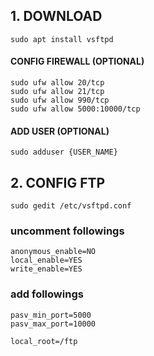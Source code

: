 ## 1. DOWNLOAD
    sudo apt install vsftpd

#### CONFIG FIREWALL (OPTIONAL)
    sudo ufw allow 20/tcp
    sudo ufw allow 21/tcp
    sudo ufw allow 990/tcp
    sudo ufw allow 5000:10000/tcp
#### ADD USER (OPTIONAL)
    sudo adduser {USER_NAME}
    
## 2. CONFIG FTP
    sudo gedit /etc/vsftpd.conf
### uncomment followings
    anonymous_enable=NO
    local_enable=YES
    write_enable=YES
### add followings    
    pasv_min_port=5000
    pasv_max_port=10000
    
    local_root=/ftp 

